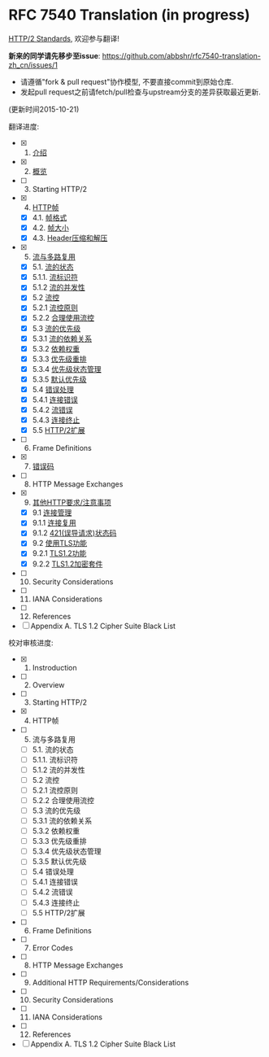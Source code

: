 # RFC 7540 Translation (in progress)

[HTTP/2 Standards](https://tools.ietf.org/html/rfc7540), 欢迎参与翻译!

**新来的同学请先移步至issue**: https://github.com/abbshr/rfc7540-translation-zh_cn/issues/1

+ 请遵循"fork & pull request"协作模型, 不要直接commit到原始仓库.
+ 发起pull request之前请fetch/pull检查与upstream分支的差异获取最近更新.

(更新时间2015-10-21)

翻译进度:

+ [x] 1. [介绍](https://github.com/abbshr/rfc7540-translation-zh_cn/blob/master/1-zh-cn.md)
+ [x] 2. [概览](https://github.com/abbshr/rfc7540-translation-zh_cn/blob/master/2-zh-cn.md)
+ [ ] 3. Starting HTTP/2
+ [x] 4. [HTTP帧](https://github.com/abbshr/rfc7540-translation-zh_cn/blob/master/4-zh-cn.md)
  - [x] 4.1. [帧格式](https://github.com/abbshr/rfc7540-translation-zh_cn/blob/master/4-zh-cn.md#41-帧格式)
  - [x] 4.2. [帧大小](https://github.com/abbshr/rfc7540-translation-zh_cn/blob/master/4-zh-cn.md#42-帧大小)
  - [x] 4.3. [Header压缩和解压](https://github.com/abbshr/rfc7540-translation-zh_cn/blob/master/4-zh-cn.md#43-header压缩和解压)
+ [x] 5.  [流与多路复用](https://github.com/abbshr/rfc7540-translation-zh_cn/blob/master/5-zh-cn.md)
  - [x] 5.1. [流的状态](https://github.com/abbshr/rfc7540-translation-zh_cn/blob/master/5-zh-cn.md#51-流的状态)
  - [x] 5.1.1. [流标识符](https://github.com/abbshr/rfc7540-translation-zh_cn/blob/master/5-zh-cn.md#511-stream标识符)
  - [x] 5.1.2 [流的并发性](https://github.com/abbshr/rfc7540-translation-zh_cn/blob/master/5-zh-cn.md#512-流的并发性)
  - [x] 5.2 [流控](https://github.com/abbshr/rfc7540-translation-zh_cn/blob/master/5-zh-cn.md#52-流控)
  - [x] 5.2.1 [流控原则](https://github.com/abbshr/rfc7540-translation-zh_cn/blob/master/5-zh-cn.md#521-流控原则)
  - [x] 5.2.2 [合理使用流控](https://github.com/abbshr/rfc7540-translation-zh_cn/blob/master/5-zh-cn.md#522-合理使用流控)
  - [x] 5.3 [流的优先级](https://github.com/abbshr/rfc7540-translation-zh_cn/blob/master/5-zh-cn.md#53-流的优先级)
  - [x] 5.3.1 [流的依赖关系](https://github.com/abbshr/rfc7540-translation-zh_cn/blob/master/5-zh-cn.md#531-流的依赖关系)
  - [x] 5.3.2 [依赖权重](https://github.com/abbshr/rfc7540-translation-zh_cn/blob/master/5-zh-cn.md#532-依赖权重)
  - [x] 5.3.3 [优先级重排](https://github.com/abbshr/rfc7540-translation-zh_cn/blob/master/5-zh-cn.md#533-优先级依赖重排)
  - [x] 5.3.4 [优先级状态管理](https://github.com/abbshr/rfc7540-translation-zh_cn/blob/master/5-zh-cn.md#534-优先级状态管理)
  - [x] 5.3.5 [默认优先级](https://github.com/abbshr/rfc7540-translation-zh_cn/blob/master/5-zh-cn.md#535-默认优先级)
  - [x] 5.4 [错误处理](https://github.com/abbshr/rfc7540-translation-zh_cn/blob/master/5-zh-cn.md#54-错误处理)
  - [x] 5.4.1 [连接错误](https://github.com/abbshr/rfc7540-translation-zh_cn/blob/master/5-zh-cn.md#541-连接错误处理)
  - [x] 5.4.2 [流错误](https://github.com/abbshr/rfc7540-translation-zh_cn/blob/master/5-zh-cn.md#542-流错误处理)
  - [x] 5.4.3 [连接终止](https://github.com/abbshr/rfc7540-translation-zh_cn/blob/master/5-zh-cn.md#543-连接终止)
  - [x] 5.5 [HTTP/2扩展](https://github.com/abbshr/rfc7540-translation-zh_cn/blob/master/5-zh-cn.md#55-http2扩展)
+ [ ] 6. Frame Definitions
+ [x] 7. [错误码](https://github.com/abbshr/rfc7540-translation-zh_cn/blob/master/7-zh-cn.md)
+ [ ] 8. HTTP Message Exchanges
+ [x] 9. [其他HTTP要求/注意事项](https://github.com/abbshr/rfc7540-translation-zh_cn/blob/master/9-zh-cn.md)
   - [x] 9.1 [连接管理](https://github.com/abbshr/rfc7540-translation-zh_cn/blob/master/9-zh-cn.md#91-连接管理)
   - [x] 9.1.1 [连接复用](https://github.com/abbshr/rfc7540-translation-zh_cn/blob/master/9-zh-cn.md#911-连接复用)
   - [x] 9.1.2 [421(误导请求)状态码](https://github.com/abbshr/rfc7540-translation-zh_cn/blob/master/9-zh-cn.md#912-421误导请求状态码)
   - [x] 9.2 [使用TLS功能](https://github.com/abbshr/rfc7540-translation-zh_cn/blob/master/9-zh-cn.md#92-使用tls功能)
   - [x] 9.2.1 [TLS1.2功能](https://github.com/abbshr/rfc7540-translation-zh_cn/blob/master/9-zh-cn.md#921-tls-12功能)
   - [x] 9.2.2 [TLS1.2加密套件](https://github.com/abbshr/rfc7540-translation-zh_cn/blob/master/9-zh-cn.md#922-tls-12加密套件)
+ [ ] 10. Security Considerations
+ [ ] 11. IANA Considerations
+ [ ] 12. References
+ [ ] Appendix A. TLS 1.2 Cipher Suite Black List

校对审核进度:

+ [x] 1. Instroduction
+ [ ] 2. Overview
+ [ ] 3. Starting HTTP/2
+ [x] 4. HTTP帧
+ [ ] 5. 流与多路复用
  - [ ] 5.1. 流的状态
  - [ ] 5.1.1. 流标识符
  - [ ] 5.1.2 流的并发性
  - [ ] 5.2 流控
  - [ ] 5.2.1 流控原则
  - [ ] 5.2.2 合理使用流控
  - [ ] 5.3 流的优先级
  - [ ] 5.3.1 流的依赖关系
  - [ ] 5.3.2 依赖权重
  - [ ] 5.3.3 优先级重排
  - [ ] 5.3.4 优先级状态管理
  - [ ] 5.3.5 默认优先级
  - [ ] 5.4 错误处理
  - [ ] 5.4.1 连接错误
  - [ ] 5.4.2 流错误
  - [ ] 5.4.3 连接终止
  - [ ] 5.5 HTTP/2扩展
+ [ ] 6. Frame Definitions
+ [ ] 7. Error Codes
+ [ ] 8. HTTP Message Exchanges
+ [ ] 9. Additional HTTP Requirements/Considerations
+ [ ] 10. Security Considerations
+ [ ] 11. IANA Considerations
+ [ ] 12. References
+ [ ] Appendix A. TLS 1.2 Cipher Suite Black List
